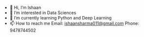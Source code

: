 - 👋 Hi, I’m Ishaan
- 👀 I’m interested in Data Sciences
- 🌱 I’m currently learning Python and Deep Learning
- 📫 How to reach me Email: ishaansharma011@gmail.com  Phone: 9478744502

<!---
Ishaan011/Ishaan011 is a ✨ special ✨ repository because its `README.md` (this file) appears on your GitHub profile.
You can click the Preview link to take a look at your changes.
--->
